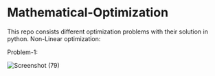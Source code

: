 # Mathematical-Optimization
This repo consists different optimization problems with their solution in python.
Non-Linear optimization:

Problem-1:

![Screenshot (79)](https://user-images.githubusercontent.com/57750483/184480330-6ab4405c-7ba7-4644-95df-093b9b6141e6.png)

